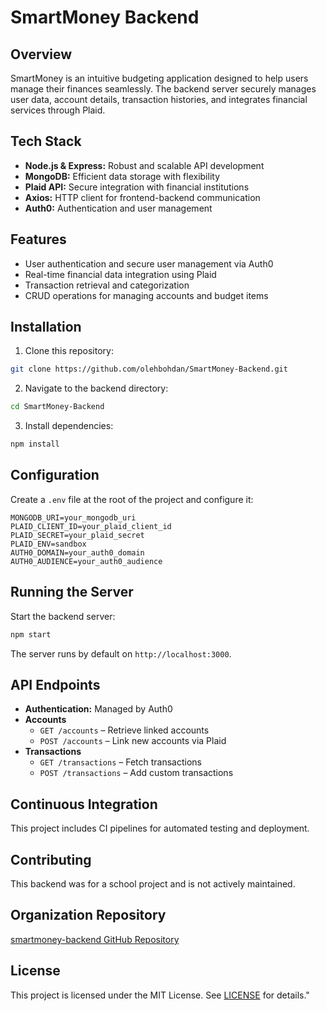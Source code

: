 # SmartMoney Backend

## Overview
SmartMoney is an intuitive budgeting application designed to help users manage their finances seamlessly. The backend server securely manages user data, account details, transaction histories, and integrates financial services through Plaid.

## Tech Stack
- **Node.js & Express:** Robust and scalable API development
- **MongoDB:** Efficient data storage with flexibility
- **Plaid API:** Secure integration with financial institutions
- **Axios:** HTTP client for frontend-backend communication
- **Auth0:** Authentication and user management

## Features
- User authentication and secure user management via Auth0
- Real-time financial data integration using Plaid
- Transaction retrieval and categorization
- CRUD operations for managing accounts and budget items

## Installation

1. Clone this repository:
```sh
git clone https://github.com/olehbohdan/SmartMoney-Backend.git
```

2. Navigate to the backend directory:
```sh
cd SmartMoney-Backend
```

3. Install dependencies:
```sh
npm install
```

## Configuration

Create a `.env` file at the root of the project and configure it:
```env
MONGODB_URI=your_mongodb_uri
PLAID_CLIENT_ID=your_plaid_client_id
PLAID_SECRET=your_plaid_secret
PLAID_ENV=sandbox
AUTH0_DOMAIN=your_auth0_domain
AUTH0_AUDIENCE=your_auth0_audience
```

## Running the Server

Start the backend server:
```sh
npm start
```
The server runs by default on `http://localhost:3000`.

## API Endpoints
- **Authentication:** Managed by Auth0
- **Accounts**
  - `GET /accounts` – Retrieve linked accounts
  - `POST /accounts` – Link new accounts via Plaid
- **Transactions**
  - `GET /transactions` – Fetch transactions
  - `POST /transactions` – Add custom transactions

## Continuous Integration
This project includes CI pipelines for automated testing and deployment.

## Contributing
This backend was for a school project and is not actively maintained.

## Organization Repository
[smartmoney-backend GitHub Repository](https://github.com/WSU-4110/smartmoney-backend.git)

## License
This project is licensed under the MIT License. See [LICENSE](LICENSE) for details."
